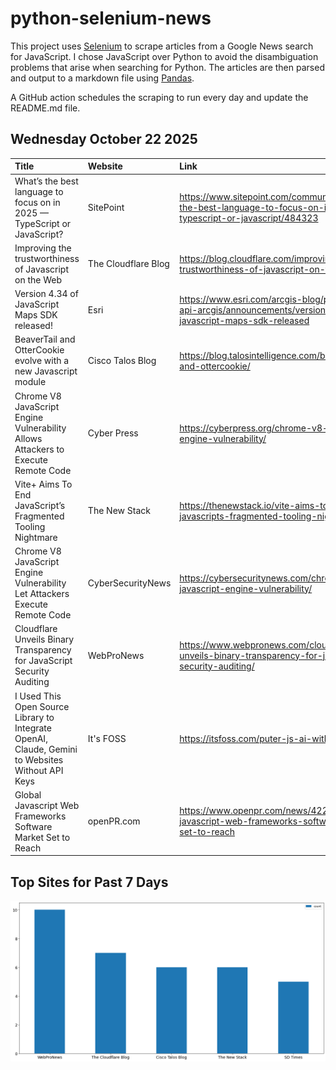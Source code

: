 # python-selenium-news

This project uses [Selenium](https://www.seleniumhq.org/) to scrape articles from a Google News search for JavaScript.
I chose JavaScript over Python to avoid the disambiguation problems that arise when searching for Python.
The articles are then parsed and output to a markdown file using [Pandas](https://pandas.pydata.org/).

A GitHub action schedules the scraping to run every day and update the README.md file.

## Wednesday October 22 2025


| Title                                                                                            | Website             | Link                                                                                                               |
|:-------------------------------------------------------------------------------------------------|:--------------------|:-------------------------------------------------------------------------------------------------------------------|
| What’s the best language to focus on in 2025 — TypeScript or JavaScript?                         | SitePoint           | https://www.sitepoint.com/community/t/what-s-the-best-language-to-focus-on-in-2025-typescript-or-javascript/484323 |
| Improving the trustworthiness of Javascript on the Web                                           | The Cloudflare Blog | https://blog.cloudflare.com/improving-the-trustworthiness-of-javascript-on-the-web/                                |
| Version 4.34 of JavaScript Maps SDK released!                                                    | Esri                | https://www.esri.com/arcgis-blog/products/js-api-arcgis/announcements/version-4-34-of-javascript-maps-sdk-released |
| BeaverTail and OtterCookie evolve with a new Javascript module                                   | Cisco Talos Blog    | https://blog.talosintelligence.com/beavertail-and-ottercookie/                                                     |
| Chrome V8 JavaScript Engine Vulnerability Allows Attackers to Execute Remote Code                | Cyber Press         | https://cyberpress.org/chrome-v8-javascript-engine-vulnerability/                                                  |
| Vite+ Aims To End JavaScript’s Fragmented Tooling Nightmare                                      | The New Stack       | https://thenewstack.io/vite-aims-to-end-javascripts-fragmented-tooling-nightmare/                                  |
| Chrome V8 JavaScript Engine Vulnerability Let Attackers Execute Remote Code                      | CyberSecurityNews   | https://cybersecuritynews.com/chrome-v8-javascript-engine-vulnerability/                                           |
| Cloudflare Unveils Binary Transparency for JavaScript Security Auditing                          | WebProNews          | https://www.webpronews.com/cloudflare-unveils-binary-transparency-for-javascript-security-auditing/                |
| I Used This Open Source Library to Integrate OpenAI, Claude, Gemini to Websites Without API Keys | It's FOSS           | https://itsfoss.com/puter-js-ai-without-api/                                                                       |
| Global Javascript Web Frameworks Software Market Set to Reach                                    | openPR.com          | https://www.openpr.com/news/4229792/global-javascript-web-frameworks-software-market-set-to-reach                  |
## Top Sites for Past 7 Days

![Graph of Top Sites](https://raw.githubusercontent.com/dan-mba/python-selenium-news/main/last-week.png)
